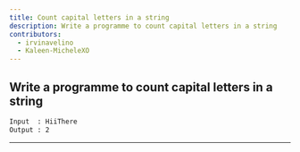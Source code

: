 ```yaml
---
title: Count capital letters in a string
description: Write a programme to count capital letters in a string
contributors:
  - irvinavelino
  - Kaleen-MicheleXO
---
```


## Write a programme to count capital letters in a string

```txt
Input  : HiiThere
Output : 2
```

---
